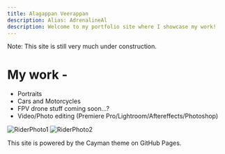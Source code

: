 ```yaml
---
title: Alagappan Veerappan
description: Alias: AdrenalineAl
description: Welcome to my portfolio site where I showcase my work!
---
```

Note: This site is still very much under construction.

# My work -
- Portraits
- Cars and Motorcycles
- FPV drone stuff coming soon...?
- Video/Photo editing (Premiere Pro/Lightroom/Aftereffects/Photoshop)

<img src="assets/img/1hwkslookoutwlogo.png" alt="RiderPhoto1">
<img src="assets/img/2hwkslookoutwlogo.png" alt="RiderPhoto2">























This site is powered by the Cayman theme on GitHub Pages.
